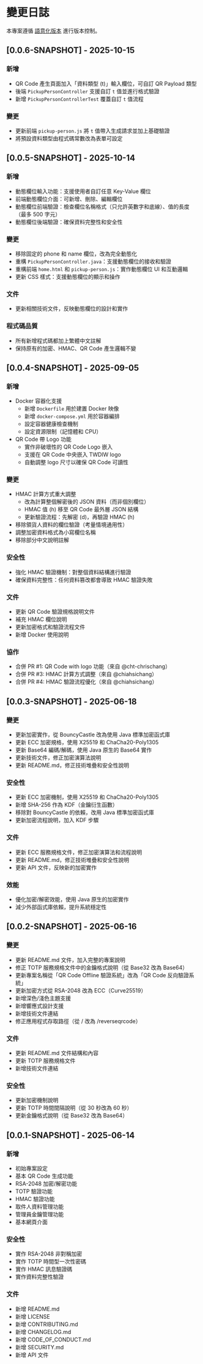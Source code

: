 # 變更日誌

本專案遵循 [語意化版本](https://semver.org/lang/zh-TW/) 進行版本控制。

## [0.0.6-SNAPSHOT] - 2025-10-15

### 新增
- QR Code 產生頁面加入「資料類型 (t)」輸入欄位，可自訂 QR Payload 類型
- 後端 `PickupPersonController` 支援自訂 `t` 值並進行格式驗證
- 新增 `PickupPersonControllerTest` 覆蓋自訂 `t` 值流程

### 變更
- 更新前端 `pickup-person.js` 將 `t` 值帶入生成請求並加上基礎驗證
- 將預設資料類型由程式碼常數改為表單可設定

## [0.0.5-SNAPSHOT] - 2025-10-14

### 新增
- 動態欄位輸入功能：支援使用者自訂任意 Key-Value 欄位
- 前端動態欄位介面：可新增、刪除、編輯欄位
- 動態欄位前端驗證：檢查欄位名稱格式（只允許英數字和底線）、值的長度（最多 500 字元）
- 動態欄位後端驗證：確保資料完整性和安全性

### 變更
- 移除固定的 phone 和 name 欄位，改為完全動態化
- 重構 `PickupPersonController.java`：支援動態欄位的接收和驗證
- 重構前端 `home.html` 和 `pickup-person.js`：實作動態欄位 UI 和互動邏輯
- 更新 CSS 樣式：支援動態欄位的顯示和操作

### 文件
- 更新相關技術文件，反映動態欄位的設計和實作

### 程式碼品質
- 所有新增程式碼都加上繁體中文註解
- 保持原有的加密、HMAC、QR Code 產生邏輯不變

## [0.0.4-SNAPSHOT] - 2025-09-05

### 新增
- Docker 容器化支援
  - 新增 `Dockerfile` 用於建置 Docker 映像
  - 新增 `docker-compose.yml` 用於容器編排
  - 設定容器健康檢查機制
  - 設定資源限制（記憶體和 CPU）
- QR Code 帶 Logo 功能
  - 實作非破壞性的 QR Code Logo 嵌入
  - 支援在 QR Code 中央嵌入 TWDIW logo
  - 自動調整 logo 尺寸以確保 QR Code 可讀性

### 變更
- HMAC 計算方式重大調整
  - 改為計算整個解密後的 JSON 資料（而非個別欄位）
  - HMAC 值 (h) 移至 QR Code 最外層 JSON 結構
  - 更新驗證流程：先解密 (d)，再驗證 HMAC (h)
- 移除領貨人資料的欄位驗證（考量情境通用性）
- 調整加密資料格式為小寫欄位名稱
- 移除部分中文說明註解

### 安全性
- 強化 HMAC 驗證機制：對整個資料結構進行驗證
- 確保資料完整性：任何資料篡改都會導致 HMAC 驗證失敗

### 文件
- 更新 QR Code 驗證規格說明文件
- 補充 HMAC 欄位說明
- 更新加密格式和驗證流程文件
- 新增 Docker 使用說明

### 協作
- 合併 PR #1: QR Code with logo 功能（來自 @cht-chrischang）
- 合併 PR #3: HMAC 計算方式調整（來自 @chiahsichang）
- 合併 PR #4: HMAC 驗證流程優化（來自 @chiahsichang）

## [0.0.3-SNAPSHOT] - 2025-06-18

### 變更
- 更新加密實作，從 BouncyCastle 改為使用 Java 標準加密函式庫
- 更新 ECC 加密規格，使用 X25519 和 ChaCha20-Poly1305
- 更新 Base64 編碼/解碼，使用 Java 原生的 Base64 實作
- 更新技術文件，修正加密演算法說明
- 更新 README.md，修正技術堆疊和安全性說明

### 安全性
- 更新 ECC 加密機制，使用 X25519 和 ChaCha20-Poly1305
- 新增 SHA-256 作為 KDF（金鑰衍生函數）
- 移除對 BouncyCastle 的依賴，改用 Java 標準加密函式庫
- 更新加密流程說明，加入 KDF 步驟

### 文件
- 更新 ECC 服務規格文件，修正加密演算法和流程說明
- 更新 README.md，修正技術堆疊和安全性說明
- 更新 API 文件，反映新的加密實作

### 效能
- 優化加密/解密效能，使用 Java 原生的加密實作
- 減少外部函式庫依賴，提升系統穩定性

## [0.0.2-SNAPSHOT] - 2025-06-16

### 變更
- 更新 README.md 文件，加入完整的專案說明
- 修正 TOTP 服務規格文件中的金鑰格式說明（從 Base32 改為 Base64）
- 更新專案名稱從「QR Code Offline 驗證系統」改為「QR Code 反向驗證系統」
- 更新加密方式從 RSA-2048 改為 ECC（Curve25519）
- 新增深色/淺色主題支援
- 新增響應式設計支援
- 新增技術文件連結
- 修正應用程式存取路徑（從 / 改為 /reverseqrcode）

### 文件
- 更新 README.md 文件結構和內容
- 更新 TOTP 服務規格文件
- 新增技術文件連結

### 安全性
- 更新加密機制說明
- 更新 TOTP 時間間隔說明（從 30 秒改為 60 秒）
- 更新金鑰格式說明（從 Base32 改為 Base64）

## [0.0.1-SNAPSHOT] - 2025-06-14

### 新增
- 初始專案設定
- 基本 QR Code 生成功能
- RSA-2048 加密/解密功能
- TOTP 驗證功能
- HMAC 驗證功能
- 取件人資料管理功能
- 管理員金鑰管理功能
- 基本網頁介面

### 安全性
- 實作 RSA-2048 非對稱加密
- 實作 TOTP 時間型一次性密碼
- 實作 HMAC 訊息驗證碼
- 實作資料完整性驗證

### 文件
- 新增 README.md
- 新增 LICENSE
- 新增 CONTRIBUTING.md
- 新增 CHANGELOG.md
- 新增 CODE_OF_CONDUCT.md
- 新增 SECURITY.md
- 新增 API 文件 
